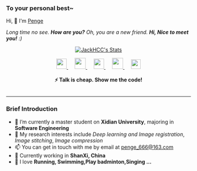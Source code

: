 

### To your personal best~

<p>Hi, 👋  I'm <a href="https://penge666.github.io/" target="_blank"> Penge </a></p>

<em>Long time no see. <b>How are you?</b> Oh, you are a new friend. <b>Hi, Nice to meet you!</b> :)</em>

<p align="center">
  <a href="https://github.com/Penge666" class="rich-diff-level-one">
    <img src="https://readme-stats-server-jackcc.vercel.app/api?username=Penge666&title_color=333&text_color=777" alt="JackHCC's Stats" >
  </a>
</p>
<p align="center">
  <a href="https://penge666.github.io/" target="_blank" alt="Bilibili" title="Bilibili">
    <img src="https://penge666blog.oss-cn-beijing.aliyuncs.com/img/image-20240519215018501.png" width="28px"/>
  </a> 
  &emsp;
  <a href="https://blog.csdn.net/weixin_42888638?type=lately" target="_blank" alt="CSDN" title="CSDN">
    <img src="https://penge666blog.oss-cn-beijing.aliyuncs.com/img/image-20240519214900958.png" width="30px"/>
  </a>
  &emsp;
  <a href="https://www.cnblogs.com/pengge666/" target="_blank" alt="Zhihu" title="Zhihu">
    <img src="https://penge666blog.oss-cn-beijing.aliyuncs.com/img/image-20240519214817916.png" width="28px"/>
  </a>
  &emsp;
  <a href= "https://leetcode.cn/u/peng-ge-3/" target="_blank" alt="Twitter" title="Twitter">
    <img src="https://penge666blog.oss-cn-beijing.aliyuncs.com/img/image-20240519215206054.png" width="30px"/>
  </a>
  &emsp;
  <a href="https://codeforces.com/profile/Kevin_520" target="_blank" alt="Jianshu" title="Jianshu">
    <img src="https://penge666blog.oss-cn-beijing.aliyuncs.com/img/image-20240519215438105.png" width="26px"/>
  </a>
  <br><br>
  <strong>⚡ Talk is cheap. Show me the code! </strong>
  <br><br>
</p>

---

### Brief Introduction

- 🏫 I’m currently a master student on **Xidian University**, majoring in **Software Engineering**
- 🌱 My research interests include *Deep learning* *and* *Image registration*, *Image stitching*, *Image compression*
- 📫 You can get in touch with me by email at penge_666@163.com
- 👯 Currently working in **ShanXi, China**
- 🤔 I love **Running, Swimming,Play badminton,Singing ...**



